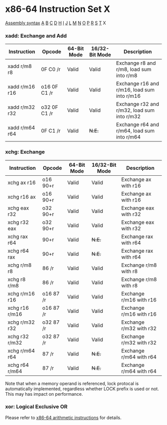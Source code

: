 x86-64 Instruction Set X
========================

[Assembly syntax](AssemblyX64.md)
[A](AssemblyX64A.md) [B](AssemblyX64B.md) [C](AssemblyX64C.md)
[D](AssemblyX64D.md) [H](AssemblyX64H.md) [I](AssemblyX64I.md)
[J](AssemblyX64J.md) [L](AssemblyX64L.md) [M](AssemblyX64M.md)
[N](AssemblyX64N.md) [O](AssemblyX64O.md) [P](AssemblyX64P.md)
[R](AssemblyX64R.md) [S](AssemblyX64S.md) [T](AssemblyX64T.md)
X

### xadd: Exchange and Add

| Instruction    | Opcode       | 64-Bit Mode | 16/32-Bit Mode | Description                                 |
| -------------- | ------------ | ----------- | -------------- | -------------------------------------- |
| xadd r/m8 r8   | 0F C0 /r     | Valid       | Valid          | Exchange r8 and r/m8, load sum into r/m8    |
| xadd r/m16 r16 | o16 0F C1 /r | Valid       | Valid          | Exchange r16 and r/m16, load sum into r/m16 |
| xadd r/m32 r32 | o32 0F C1 /r | Valid       | Valid          | Exchange r32 and r/m32, load sum into r/m32 |
| xadd r/m64 r64 | 0F C1 /r     | Valid       | ~~N.E.~~       | Exchange r64 and r/m64, load sum into r/m64 |

### xchg: Exchange

| Instruction    | Opcode    | 64-Bit Mode | 16/32-Bit Mode | Description     |
| -------------- | --------- | ----------- | -------------- | -------------------- |
| xchg ax r16    | o16 90+r  | Valid       | Valid          | Exchange ax with r16 |
| xchg r16 ax    | o16 90+r  | Valid       | Valid          | Exchange ax with r16 |
| xchg eax r32   | o32 90+r  | Valid       | Valid          | Exchange eax with r32 |
| xchg r32 eax   | o32 90+r  | Valid       | Valid          | Exchange eax with r32 |
| xchg rax r64   | 90+r      | Valid       | ~~N.E.~~       | Exchange rax with r64 |
| xchg r64 rax   | 90+r      | Valid       | ~~N.E.~~       | Exchange rax with r64 |
| xchg r/m8 r8   | 86 /r     | Valid       | Valid          | Exchange r/m8 with r8 |
| xchg r8 r/m8   | 86 /r     | Valid       | Valid          | Exchange r/m8 with r8   |
| xchg r/m16 r16 | o16 87 /r | Valid       | Valid          | Exchange r/m16 with r16 |
| xchg r16 r/m16 | o16 87 /r | Valid       | Valid          | Exchange r/m16 with r16 |
| xchg r/m32 r32 | o32 87 /r | Valid       | Valid          | Exchange r/m32 with r32 |
| xchg r32 r/m32 | o32 87 /r | Valid       | Valid          | Exchange r/m32 with r32 |
| xchg r/m64 r64 | 87 /r     | Valid       | ~~N.E.~~       | Exchange r/m64 with r64 |
| xchg r64 r/m64 | 87 /r     | Valid       | ~~N.E.~~       | Exchange r/m64 with r64 |

Note that when a memory operand is referenced, lock protocal is
automatically implemented, regardless whether LOCK prefix is used or
not. This may has impact on performance.

### xor: Logical Exclusive OR

Please refer to [x86-64 arithmetic instructions](AssemblyX64Arith.md) for details.

